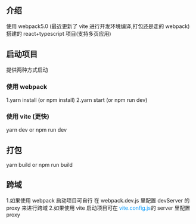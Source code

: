 ## 介绍

使用 webpack5.0 (最近更新了 vite 进行开发环境编译,打包还是走的 webpack) 搭建的 react+typescript 项目(支持多页应用)

## 启动项目

提供两种方式启动

### 使用 webpack

1.yarn install (or npm install)
2.yarn start (or npm run dev)

### 使用 vite (更快)

yarn dev or npm run dev

## 打包

yarn build or npm run build

## 跨域

1.如果使用 webpack 启动项目可自行 在 webpack.dev.js 里配置 devServer 的 proxy 来进行跨域 2.如果使用 vite 启动项目可在 <font color=#0099ff>vite.config.js</font>的 server 里配置 proxy
